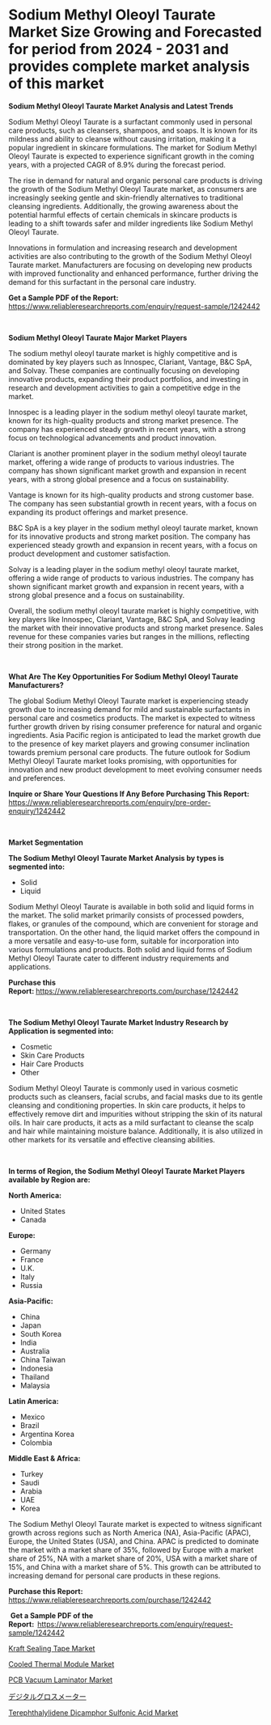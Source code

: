 <p><h1>Sodium Methyl Oleoyl Taurate Market Size Growing and Forecasted for period from 2024 - 2031 and provides complete market analysis of this market</h1></p><p><strong>Sodium Methyl Oleoyl Taurate Market Analysis and Latest Trends</strong></p>
<p><p>Sodium Methyl Oleoyl Taurate is a surfactant commonly used in personal care products, such as cleansers, shampoos, and soaps. It is known for its mildness and ability to cleanse without causing irritation, making it a popular ingredient in skincare formulations. The market for Sodium Methyl Oleoyl Taurate is expected to experience significant growth in the coming years, with a projected CAGR of 8.9% during the forecast period.</p><p>The rise in demand for natural and organic personal care products is driving the growth of the Sodium Methyl Oleoyl Taurate market, as consumers are increasingly seeking gentle and skin-friendly alternatives to traditional cleansing ingredients. Additionally, the growing awareness about the potential harmful effects of certain chemicals in skincare products is leading to a shift towards safer and milder ingredients like Sodium Methyl Oleoyl Taurate.</p><p>Innovations in formulation and increasing research and development activities are also contributing to the growth of the Sodium Methyl Oleoyl Taurate market. Manufacturers are focusing on developing new products with improved functionality and enhanced performance, further driving the demand for this surfactant in the personal care industry.</p></p>
<p><strong>Get a Sample PDF of the Report:&nbsp;</strong> <a href="https://www.reliableresearchreports.com/enquiry/request-sample/1242442">https://www.reliableresearchreports.com/enquiry/request-sample/1242442</a></p>
<p>&nbsp;</p>
<p><strong>Sodium Methyl Oleoyl Taurate Major Market Players</strong></p>
<p><p>The sodium methyl oleoyl taurate market is highly competitive and is dominated by key players such as Innospec, Clariant, Vantage, B&C SpA, and Solvay. These companies are continually focusing on developing innovative products, expanding their product portfolios, and investing in research and development activities to gain a competitive edge in the market.</p><p>Innospec is a leading player in the sodium methyl oleoyl taurate market, known for its high-quality products and strong market presence. The company has experienced steady growth in recent years, with a strong focus on technological advancements and product innovation.</p><p>Clariant is another prominent player in the sodium methyl oleoyl taurate market, offering a wide range of products to various industries. The company has shown significant market growth and expansion in recent years, with a strong global presence and a focus on sustainability.</p><p>Vantage is known for its high-quality products and strong customer base. The company has seen substantial growth in recent years, with a focus on expanding its product offerings and market presence.</p><p>B&C SpA is a key player in the sodium methyl oleoyl taurate market, known for its innovative products and strong market position. The company has experienced steady growth and expansion in recent years, with a focus on product development and customer satisfaction.</p><p>Solvay is a leading player in the sodium methyl oleoyl taurate market, offering a wide range of products to various industries. The company has shown significant market growth and expansion in recent years, with a strong global presence and a focus on sustainability.</p><p>Overall, the sodium methyl oleoyl taurate market is highly competitive, with key players like Innospec, Clariant, Vantage, B&C SpA, and Solvay leading the market with their innovative products and strong market presence. Sales revenue for these companies varies but ranges in the millions, reflecting their strong position in the market.</p></p>
<p>&nbsp;</p>
<p><strong>What Are The Key Opportunities For Sodium Methyl Oleoyl Taurate Manufacturers?</strong></p>
<p><p>The global Sodium Methyl Oleoyl Taurate market is experiencing steady growth due to increasing demand for mild and sustainable surfactants in personal care and cosmetics products. The market is expected to witness further growth driven by rising consumer preference for natural and organic ingredients. Asia Pacific region is anticipated to lead the market growth due to the presence of key market players and growing consumer inclination towards premium personal care products. The future outlook for Sodium Methyl Oleoyl Taurate market looks promising, with opportunities for innovation and new product development to meet evolving consumer needs and preferences.</p></p>
<p><strong>Inquire or Share Your Questions If Any Before Purchasing This Report:</strong> <a href="https://www.reliableresearchreports.com/enquiry/pre-order-enquiry/1242442">https://www.reliableresearchreports.com/enquiry/pre-order-enquiry/1242442</a></p>
<p>&nbsp;</p>
<p><strong>Market Segmentation</strong></p>
<p><strong>The Sodium Methyl Oleoyl Taurate Market Analysis by types is segmented into:</strong></p>
<p><ul><li>Solid</li><li>Liquid</li></ul></p>
<p><p>Sodium Methyl Oleoyl Taurate is available in both solid and liquid forms in the market. The solid market primarily consists of processed powders, flakes, or granules of the compound, which are convenient for storage and transportation. On the other hand, the liquid market offers the compound in a more versatile and easy-to-use form, suitable for incorporation into various formulations and products. Both solid and liquid forms of Sodium Methyl Oleoyl Taurate cater to different industry requirements and applications.</p></p>
<p><strong>Purchase this Report:&nbsp;</strong><a href="https://www.reliableresearchreports.com/purchase/1242442">https://www.reliableresearchreports.com/purchase/1242442</a></p>
<p>&nbsp;</p>
<p><strong>The Sodium Methyl Oleoyl Taurate Market Industry Research by Application is segmented into:</strong></p>
<p><ul><li>Cosmetic</li><li>Skin Care Products</li><li>Hair Care Products</li><li>Other</li></ul></p>
<p><p>Sodium Methyl Oleoyl Taurate is commonly used in various cosmetic products such as cleansers, facial scrubs, and facial masks due to its gentle cleansing and conditioning properties. In skin care products, it helps to effectively remove dirt and impurities without stripping the skin of its natural oils. In hair care products, it acts as a mild surfactant to cleanse the scalp and hair while maintaining moisture balance. Additionally, it is also utilized in other markets for its versatile and effective cleansing abilities.</p></p>
<p>&nbsp;</p>
<p><strong>In terms of Region, the Sodium Methyl Oleoyl Taurate Market Players available by Region are:</strong></p>
<p>
    <p> <strong> North America: </strong>
        <ul>
            <li>United States</li>
            <li>Canada</li>
        </ul>
        </p> 
    <p> <strong> Europe: </strong>
        <ul>
            <li>Germany</li>
            <li>France</li>
            <li>U.K.</li>
            <li>Italy</li>
            <li>Russia</li>
        </ul>
        </p> 
    <p> <strong> Asia-Pacific: </strong>
        <ul>
            <li>China</li>
            <li>Japan</li>
            <li>South Korea</li>
            <li>India</li>
            <li>Australia</li>
            <li>China Taiwan</li>
            <li>Indonesia</li>
            <li>Thailand</li>
            <li>Malaysia</li>
        </ul>
        </p> 
    <p> <strong> Latin America: </strong>
        <ul>
            <li>Mexico</li>
            <li>Brazil</li>
            <li>Argentina Korea</li>
            <li>Colombia</li>
        </ul>
        </p> 
    <p> <strong> Middle East & Africa: </strong>
        <ul>
            <li>Turkey</li>
            <li>Saudi</li>
            <li>Arabia</li>
            <li>UAE</li>
            <li>Korea</li>
        </ul>
    </p>
    </p>
<p><p>The Sodium Methyl Oleoyl Taurate market is expected to witness significant growth across regions such as North America (NA), Asia-Pacific (APAC), Europe, the United States (USA), and China. APAC is predicted to dominate the market with a market share of 35%, followed by Europe with a market share of 25%, NA with a market share of 20%, USA with a market share of 15%, and China with a market share of 5%. This growth can be attributed to increasing demand for personal care products in these regions.</p></p>
<p><strong>Purchase this Report: </strong><a href="https://www.reliableresearchreports.com/purchase/1242442">https://www.reliableresearchreports.com/purchase/1242442</a></p>
<p>&nbsp;<strong>Get a Sample PDF of the Report:&nbsp;&nbsp;</strong><a href="https://www.reliableresearchreports.com/enquiry/request-sample/1242442">https://www.reliableresearchreports.com/enquiry/request-sample/1242442</a></p>
<p><strong></strong></p>
<p><p><a href="https://github.com/lubmix/Market-Research-Report-List-1/blob/main/kraft-sealing-tape-market.md">Kraft Sealing Tape Market</a></p><p><a href="https://issuu.com/reportprime-2/docs/cooled-thermal-module-market-size-2030.pptx">Cooled Thermal Module Market</a></p><p><a href="https://issuu.com/reportprime-2/docs/pcb-vacuum-laminator-market-size-2030.pptx">PCB Vacuum Laminator Market</a></p><p><a href="https://github.com/lrlmopnhwd79300/Market-Research-Report-List-1/blob/main/2818483193565.md">デジタルグロスメーター</a></p><p><a href="https://github.com/Hazelklievgspy6vdcsmu106w/Market-Research-Report-List-1/blob/main/terephthalylidene-dicamphor-sulfonic-acid-market.md">Terephthalylidene Dicamphor Sulfonic Acid Market</a></p></p>